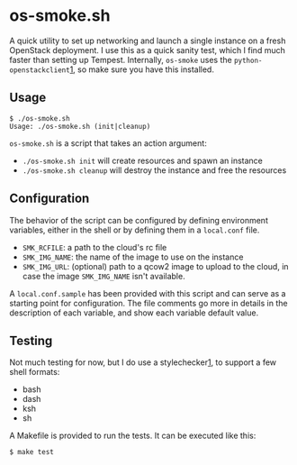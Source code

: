 os-smoke.sh
===========

A quick utility to set up networking and launch a single instance on a
fresh OpenStack deployment. I use this as a quick sanity test, which I
find much faster than setting up Tempest. Internally, `os-smoke` uses
the `python-openstackclient`[1], so make sure you have this installed.

Usage
-----

	$ ./os-smoke.sh
	Usage: ./os-smoke.sh (init|cleanup)

`os-smoke.sh` is a script that takes an action argument:

* `./os-smoke.sh init` will create resources and spawn an instance
* `./os-smoke.sh cleanup` will destroy the instance and free the resources


Configuration
-------------

The behavior of the script can be configured by defining environment
variables, either in the shell or by defining them in a `local.conf`
file.

* `SMK_RCFILE`: a path to the cloud's rc file
* `SMK_IMG_NAME`: the name of the image to use on the instance
* `SMK_IMG_URL`: (optional) path to a qcow2 image to upload to the
  cloud, in case the image `SMK_IMG_NAME` isn't available.

A `local.conf.sample` has been provided with this script and can serve
as a starting point for configuration. The file comments go more in
details in the description of each variable, and show each variable
default value.


Testing
-------

Not much testing for now, but I do use a stylechecker[1], to support a
few shell formats:

* bash
* dash
* ksh
* sh

A Makefile is provided to run the tests. It can be executed like this:

    $ make test

[1]: https://docs.openstack.org/python-openstackclient/latest/
[2]: https://www.shellcheck.net
